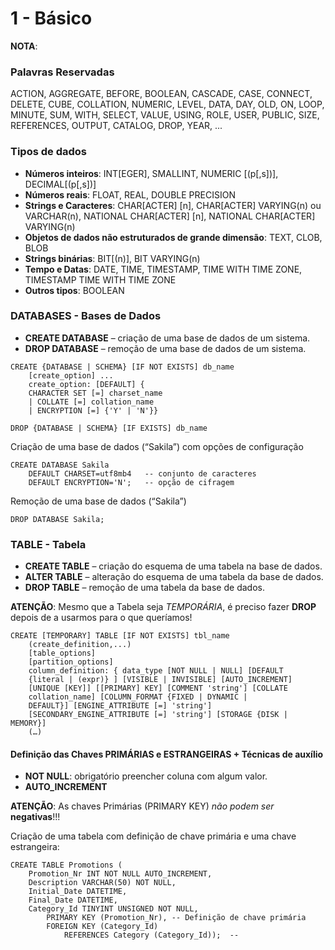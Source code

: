 # 1 - Básico

__NOTA__:

### Palavras Reservadas

ACTION, AGGREGATE, BEFORE, BOOLEAN, CASCADE, CASE, CONNECT, DELETE, CUBE, COLLATION, NUMERIC, LEVEL, DATA, DAY, OLD, ON, LOOP, MINUTE, SUM, WITH, SELECT, VALUE, USING, ROLE, USER, PUBLIC, SIZE, REFERENCES, OUTPUT, CATALOG, DROP, YEAR, ...

### Tipos de dados 

- __Números inteiros__: INT[EGER], SMALLINT, NUMERIC [(p[,s])], DECIMAL[(p[,s])]
- __Números reais__: FLOAT, REAL, DOUBLE PRECISION
- __Strings e Caracteres__: CHAR[ACTER] [n], CHAR[ACTER] VARYING(n) ou VARCHAR(n), NATIONAL CHAR[ACTER] [n], NATIONAL CHAR[ACTER] VARYING(n)
- __Objetos de dados não estruturados de grande dimensão__: TEXT, CLOB, BLOB
- __Strings binárias__: BIT[(n)], BIT VARYING(n)
- __Tempo e Datas__: DATE, TIME, TIMESTAMP, TIME WITH TIME ZONE, TIMESTAMP TIME WITH TIME ZONE
- __Outros tipos__: BOOLEAN

### DATABASES - Bases de Dados

- __CREATE DATABASE__ – criação de uma base de dados de um sistema.
- __DROP DATABASE__ – remoção de uma base de dados de um sistema.

```mysql
CREATE {DATABASE | SCHEMA} [IF NOT EXISTS] db_name
    [create_option] ...
    create_option: [DEFAULT] {
    CHARACTER SET [=] charset_name
    | COLLATE [=] collation_name
    | ENCRYPTION [=] {'Y' | 'N'}}
    
DROP {DATABASE | SCHEMA} [IF EXISTS] db_name
```

Criação de uma base de dados (“Sakila”) com opções de configuração
```mysql
CREATE DATABASE Sakila
    DEFAULT CHARSET=utf8mb4   -- conjunto de caracteres
    DEFAULT ENCRYPTION='N';   -- opção de cifragem
```

Remoção de uma base de dados (“Sakila”)
```mysql
DROP DATABASE Sakila;
```

### TABLE - Tabela

- __CREATE TABLE__ – criação do esquema de uma tabela na base de dados.
- __ALTER TABLE__ – alteração do esquema de uma tabela da base de dados.
- __DROP TABLE__ – remoção de uma tabela da base de dados.

__ATENÇÃO__: Mesmo que a Tabela seja _TEMPORÁRIA_, é preciso fazer __DROP__ depois de a usarmos para o que queríamos! 
```mysql
CREATE [TEMPORARY] TABLE [IF NOT EXISTS] tbl_name
    (create_definition,...)
    [table_options]
    [partition_options]
    column_definition: { data_type [NOT NULL | NULL] [DEFAULT
    {literal | (expr)} ] [VISIBLE | INVISIBLE] [AUTO_INCREMENT]
    [UNIQUE [KEY]] [[PRIMARY] KEY] [COMMENT 'string'] [COLLATE
    collation_name] [COLUMN_FORMAT {FIXED | DYNAMIC |
    DEFAULT}] [ENGINE_ATTRIBUTE [=] 'string']
    [SECONDARY_ENGINE_ATTRIBUTE [=] 'string'] [STORAGE {DISK | MEMORY}]
    (…)
```

#### Definição das Chaves PRIMÁRIAS e ESTRANGEIRAS + Técnicas de auxílio

- __NOT NULL__: obrigatório preencher coluna com algum valor.
- __AUTO_INCREMENT__

__ATENÇÃO__: As chaves Primárias (PRIMARY KEY) _não podem ser_ __negativas__!!!


Criação de uma tabela com definição de chave primária e uma chave estrangeira:
```mysql
CREATE TABLE Promotions (
    Promotion_Nr INT NOT NULL AUTO_INCREMENT,
    Description VARCHAR(50) NOT NULL,
    Initial_Date DATETIME,
    Final_Date DATETIME,
    Category_Id TINYINT UNSIGNED NOT NULL,
        PRIMARY KEY (Promotion_Nr), -- Definição de chave primária
        FOREIGN KEY (Category_Id)
            REFERENCES Category (Category_Id));  -- 
```

```mysql

```
